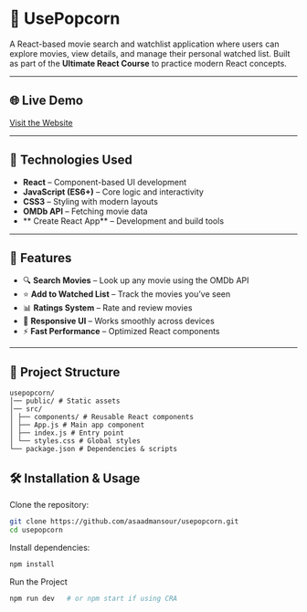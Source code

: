 # 🍿 UsePopcorn

A React-based movie search and watchlist application where users can explore movies, view details, and manage their personal watched list. Built as part of the **Ultimate React Course** to practice modern React concepts.

---

## 🌐 Live Demo
[Visit the Website](https://usepopcorn.netlify.app/) <!-- Replace with your actual deployment link -->

---

## 🚀 Technologies Used
- **React** – Component-based UI development
- **JavaScript (ES6+)** – Core logic and interactivity
- **CSS3** – Styling with modern layouts
- **OMDb API** – Fetching movie data
- ** Create React App** – Development and build tools

---

## 🎨 Features
- 🔍 **Search Movies** – Look up any movie using the OMDb API  
- ⭐ **Add to Watched List** – Track the movies you’ve seen  
- 📊 **Ratings System** – Rate and review movies  
- 📱 **Responsive UI** – Works smoothly across devices  
- ⚡ **Fast Performance** – Optimized React components  

---

## 📂 Project Structure
```plaintext
usepopcorn/
│── public/ # Static assets
│── src/
│ ├── components/ # Reusable React components
│ ├── App.js # Main app component
│ ├── index.js # Entry point
│ └── styles.css # Global styles
└── package.json # Dependencies & scripts
```
## 🛠 Installation & Usage
Clone the repository:

```bash
git clone https://github.com/asaadmansour/usepopcorn.git
cd usepopcorn
```
Install dependencies:
```bash
npm install
```
Run the Project
```bash
npm run dev   # or npm start if using CRA
```
